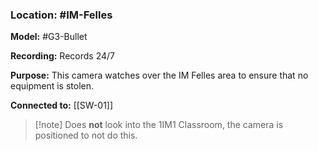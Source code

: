 ### Location: #IM-Felles 

**Model:** #G3-Bullet

**Recording:** Records 24/7

**Purpose:** This camera watches over the IM Felles area to ensure that no equipment is stolen. 

**Connected to:** [[SW-01]]

> [!note] Does **not** look into the 1IM1 Classroom, the camera is positioned to not do this.